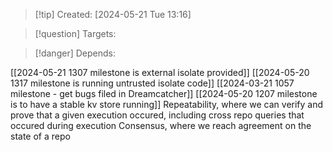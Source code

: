 
>[!tip] Created: [2024-05-21 Tue 13:16]

>[!question] Targets: 

>[!danger] Depends: 

[[2024-05-21 1307 milestone is external isolate provided]]
[[2024-05-20 1317 milestone is running untrusted isolate code]]
[[2024-03-21 1057 milestone - get bugs filed in Dreamcatcher]]
[[2024-05-20 1207 milestone is to have a stable kv store running]]
Repeatability, where we can verify and prove that a given execution occured, including cross repo queries that occured during execution
Consensus, where we reach agreement on the state of a repo